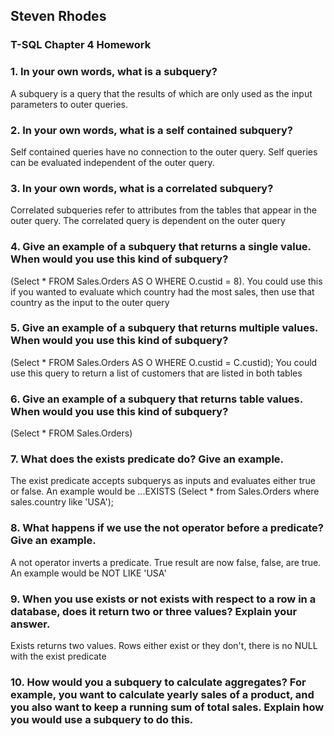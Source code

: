 ## Steven Rhodes
### T-SQL Chapter 4 Homework

### 1. In your own words, what is a subquery?
A subquery is a query that the results of which are only used as the input parameters to outer queries.
### 2. In your own words, what is a self contained subquery?
Self contained queries have no connection to the outer query. Self queries can be evaluated independent of the outer query.
### 3. In your own words, what is a correlated subquery?
Correlated subqueries refer to attributes from the tables that appear in the outer query. The correlated query is dependent on the outer query
### 4. Give an example of a subquery that returns a single value. When would you use this kind of subquery?
(Select * FROM Sales.Orders AS O WHERE O.custid = 8). You could use this if you wanted to evaluate which country had the most sales, then use that country as the input to the outer query
### 5. Give an example of a subquery that returns multiple values. When would you use this kind of subquery?
(Select * FROM Sales.Orders AS O WHERE O.custid = C.custid); You could use this query to return a list of customers that are listed in both tables
### 6. Give an example of a subquery that returns table values. When would you use this kind of subquery?
(Select * FROM Sales.Orders)
### 7. What does the exists predicate do? Give an example.
The exist predicate accepts subquerys as inputs and evaluates either true or false. An example would be ...EXISTS (Select * from Sales.Orders where sales.country like 'USA');
### 8. What happens if we use the not operator before a predicate? Give an example.
A not operator inverts a predicate. True result are now false, false, are true. An example would be NOT LIKE 'USA'
### 9. When you use exists or not exists with respect to a row in a database, does it return two or three values? Explain your answer.
Exists returns two values. Rows either exist or they don't, there is no NULL with the exist predicate

### 10. How would you a subquery to calculate aggregates? For example, you want to calculate yearly sales of a product, and you also want to keep a running sum of total sales. Explain how you would use a subquery to do this.
